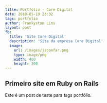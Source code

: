 ```yaml
---
title: Portfólio - Core Digital
date: 2018-05-19 23:32
tags: portfolio
author: Frankyston Lins
layout: post
fb:
  title: 'Site Core Digital'
  description: 'Site da empresa Core Digital'
  image:
    url: /images/jsconfar.png
    type: image/png
    width: 400
    height: 300
---
```


## Primeiro site em Ruby on Rails

Este é um post de teste para tags portfólio.
